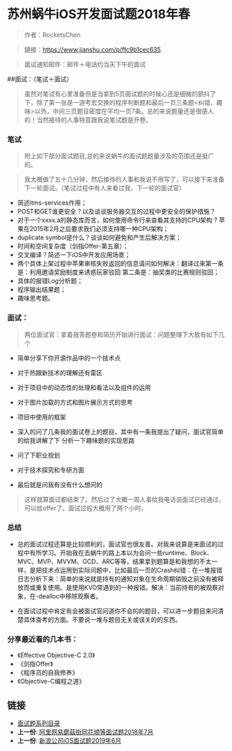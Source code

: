 
# 苏州蜗牛iOS开发面试题2018年春

> 作者：RocketsChen

> 鏈接：https://www.jianshu.com/p/ffc9b1cec635

> 面试通知邮件：邮件＋电话约当天下午的面试

##面试：（笔试＋面试）

> 虽然对笔试有心里准备但是当拿到5页面试题的时候心还是细微的颤抖了下，除了第一张是一道考宏交换的程序判断题和最后一页三条题<纠错，趣味>以外，中间三页题目密度在平均一页7条。总的来说题量还是很感人的！当然接待的人事特意跟我说笔试题是开卷。

### 笔试

> 附上如下部分面试题目,总的来说蜗牛的面试题题量涉及的范围还是挺广的。

> 我大概做了五十几分钟，然后接待的人事和我说不用写了，可以接下来准备下一轮面试。（笔试过程中有人来看过我，下一轮的面试官）

* 简述itms-services作用；
* POST和GET谁更安全？以及谈谈服务器交互的过程中更安全的保护措施？
* 对于一个xxxx.a的静态库而言，如何使用命令行来查看其支持的CPU架构 ? 苹果在2015年2月之后要求我们必须支持哪一种CPU架构；
* duplicate symbol是什么？谈谈如何避免和产生后解决方案；
* 时间和空间复杂度（剑指Offer-第五章）；
* 交叉编译？简述一下iOS中开发应用场景；
* 两个具体上架过程中苹果审核失败返回的信息请问如何解决：翻译过来第一条是：利用邀请奖励制度来诱惑玩家驳回 第二条是：抽奖类的比赛规则驳回；
* 具体的报错Log分析题；
* 程序输出结果题；
* 趣味思考题。


###  面试：

> 两位面试官：拿着我答题卷和简历开始进行面试：问题整理下大致有如下几个

* 简单分享下你开源作品中的一个技术点
* 对于热跟新技术的理解还有雷区
* 对于项目中的动态性的处理和看法以及组件的运用
* 对于图片加载的方式和图片展示方式的思考
* 项目中使用的框架
* 深入的问了几条我的面试卷上的题目，其中有一条我提出了疑问，面试官简单的给我讲解了下
分析一下趣味题的实现思路

* 问了下职业规划
* 对于技术探究和专研方面
* 最后就是问我有没有什么想问的

> 这样就算面试都结束了。然后过了大概一周人事给我电话说面试已经通过，可以给offer了。面试过程大概用了两个小时。

### 总结
- 总的面试过程还算是比较顺利的，面试官也很友善。对我来说算是来面试的过程中有所学习。开始我在去蜗牛的路上本以为会问一些runtime、Block、MVC、MVP、MVVM、GCD、ARC等等，结果拿到题算是和我想的不太一样，是把技术点运用到实际问题中，比如最后一页的Crash纠错：在一堆报错日志分析下来：简单的来说就是持有的通知对象在生命周期销毁之前没有被释放而或重复使用。是使用KVO常遇到的一种报错。解决：当前持有的被观察对象，在-dealloc中移除观察者。

- 在面试过程中肯定有会被面试官问道你不会的的题目，可以进一步题目来问清楚具体查考的方面。不要说一堆与题目无关或误关的的东西。

### 分享最近看的几本书：
* 《Effective Objective-C 2.0》
* 《剑指Offer》
* 《程序员的自我修养》
* 《Objective-C编程之道》

## 链接

- [面试题系列目录](../README.md)
- **上一份**: [阿里网易蘑菇街同花顺等面试题2018年7月](17阿里网易蘑菇街同花顺等面试题2018年7月.md)
- **上一份**: [新浪公司iOS面试题2019年6月](19新浪公司iOS面试题2019年6月.md)